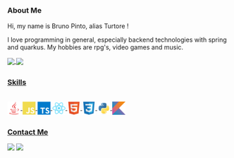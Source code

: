 ##
### About Me
Hi, my name is Bruno Pinto, alias Turtore ! 

I love programming in general, especially backend technologies with spring and quarkus. My hobbies are rpg's, video games and music.
<div style="display: flex">
  <a href="https://github.com/turtore">
    <img align="center" height="190em" src="https://github-readme-stats.vercel.app/api?username=turtore&show_icons=true&theme=dracula&include_all_commits=true&count_private=true" border_radius="5px"/>
    <img align="center" height="190em" src="https://github-readme-stats.vercel.app/api/top-langs/?username=turtore&theme=dracula&include_all_commits=true&count_private=true" border_radius="5px"/>
</div>

##
### Skills
<div style="display: inline_block"><br>
  <img align="center" alt="Bruno-Ja" height="30" width="30" src="https://raw.githubusercontent.com/devicons/devicon/master/icons/java/java-plain.svg">
  <img align="center" alt="Bruno-Js" height="30" width="30" src="https://raw.githubusercontent.com/devicons/devicon/master/icons/javascript/javascript-plain.svg">
  <img align="center" alt="Bruno-Ts" height="30" width="30" src="https://raw.githubusercontent.com/devicons/devicon/master/icons/typescript/typescript-plain.svg">
  <img align="center" alt="Bruno-React" height="30" width="30" src="https://raw.githubusercontent.com/devicons/devicon/master/icons/react/react-original.svg">
  <img align="center" alt="Bruno-HTML" height="30" width="30" src="https://raw.githubusercontent.com/devicons/devicon/master/icons/html5/html5-original.svg">
  <img align="center" alt="Bruno-CSS" height="30" width="30" src="https://raw.githubusercontent.com/devicons/devicon/master/icons/css3/css3-original.svg">
  <img align="center" alt="Bruno-Python" height="30" width="30" src="https://raw.githubusercontent.com/devicons/devicon/master/icons/python/python-original.svg">
  <img align="center" alt="Bruno-Kotlin" height="30" width="30" src="https://raw.githubusercontent.com/devicons/devicon/master/icons/kotlin/kotlin-original.svg">
</div>

##
### Contact Me
<div style="display: inline_block"> 
  <a href = "mailto:brunosap@gmail.com"><img height="50" src="https://img.shields.io/badge/-Gmail-%23333?style=for-the-badge&logo=gmail&logoColor=white" target="_blank"></a>
  <a href="https://www.linkedin.com/in/turtore/" target="_blank"><img height="50" src="https://img.shields.io/badge/-LinkedIn-%230077B5?style=for-the-badge&logo=linkedin&logoColor=white" target="_blank"></a>  
</div>

##
